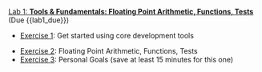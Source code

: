 [Lab 1: **Tools & Fundamentals: Floating Point Arithmetic, Functions, Tests**](https://github.com/PsuAstro528/lab1)
(Due {{lab1_due}})

- [Exercise 1](https://psuastro528.github.io/lab1/ex1.html): Get started using core development tools
<!--
    + [ICDS Lynx portal](http://portal.lynx.hpc.psu.edu/)
    + [git](https://try.github.io/)
    + [GitHub.com](https://github.com)
    + [Julia](https://julialang.org/)
    + [Pluto Notebooks](https://github.com/fonsp/Pluto.jl)
-->
- [Exercise 2](https://psuastro528.github.io/lab1/ex2.html): Floating Point Arithmetic, Functions, Tests
- [Exercise 3](https://github.com/PsuAstro528/lab1#exercise-3): Personal Goals (save at least 15 minutes for this one)
